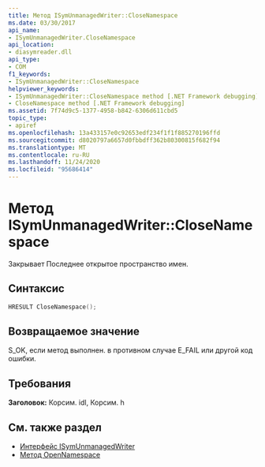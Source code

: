 ```yaml
---
title: Метод ISymUnmanagedWriter::CloseNamespace
ms.date: 03/30/2017
api_name:
- ISymUnmanagedWriter.CloseNamespace
api_location:
- diasymreader.dll
api_type:
- COM
f1_keywords:
- ISymUnmanagedWriter::CloseNamespace
helpviewer_keywords:
- ISymUnmanagedWriter::CloseNamespace method [.NET Framework debugging]
- CloseNamespace method [.NET Framework debugging]
ms.assetid: 7f74d9c5-1377-4958-b842-6306d611cbd5
topic_type:
- apiref
ms.openlocfilehash: 13a433157e0c92653edf234f1f1f885270196ffd
ms.sourcegitcommit: d8020797a6657d0fbbdff362b80300815f682f94
ms.translationtype: MT
ms.contentlocale: ru-RU
ms.lasthandoff: 11/24/2020
ms.locfileid: "95686414"
---
```

# <a name="isymunmanagedwriterclosenamespace-method"></a>Метод ISymUnmanagedWriter::CloseNamespace

Закрывает Последнее открытое пространство имен.  
  
## <a name="syntax"></a>Синтаксис  
  
```cpp  
HRESULT CloseNamespace();  
```  
  
## <a name="return-value"></a>Возвращаемое значение  

 S_OK, если метод выполнен. в противном случае E_FAIL или другой код ошибки.  
  
## <a name="requirements"></a>Требования  

 **Заголовок:** Корсим. idl, Корсим. h  
  
## <a name="see-also"></a>См. также раздел

- [Интерфейс ISymUnmanagedWriter](isymunmanagedwriter-interface.md)
- [Метод OpenNamespace](isymunmanagedwriter-opennamespace-method.md)
